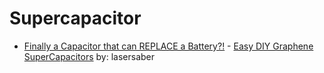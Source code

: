# Supercapacitor
- [Finally a Capacitor that can REPLACE a Battery?!](https://youtu.be/3gmxv7AgOMw) - [Easy DIY Graphene SuperCapacitors](https://youtu.be/Ar3C5JgzhgE) by: lasersaber
